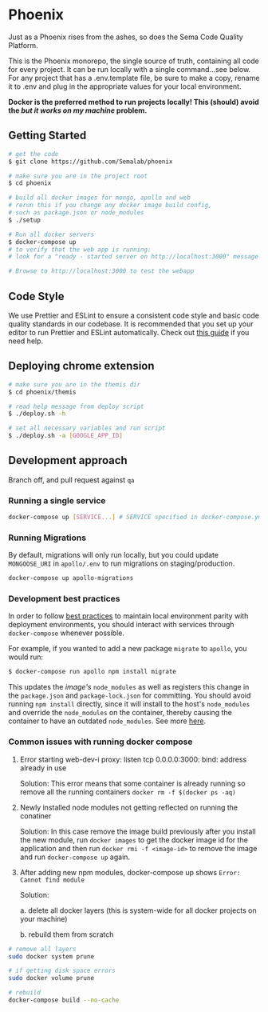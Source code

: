 # Phoenix

Just as a Phoenix rises from the ashes, so does the Sema Code Quality Platform.

This is the Phoenix monorepo, the single source of truth, containing all code for every project. It can be run locally with a single command...see below. For
any project that has a .env.template file, be sure to make a copy, rename it to .env and plug in the appropriate values for your local environment.

**Docker is the preferred method to run projects locally! This (should) avoid the _but it works on my machine_ problem.**

## Getting Started

```sh
# get the code
$ git clone https://github.com/Semalab/phoenix

# make sure you are in the project root
$ cd phoenix

# build all docker images for mongo, apollo and web
# rerun this if you change any docker image build config,
# such as package.json or node_modules
$ ./setup

# Run all docker servers
$ docker-compose up
# to verify that the web app is running:
# look for a "ready - started server on http://localhost:3000" message in console output

# Browse to http://localhost:3000 to test the webapp
```


## Code Style

We use Prettier and ESLint to ensure a consistent code style and basic
code quality standards in our codebase. It is recommended that you set
up your editor to run Prettier and ESLint automatically. Check out
[this guide](https://semalab.atlassian.net/l/c/mdsnY52F) if you need help.


## Deploying chrome extension

```sh
# make sure you are in the themis dir
$ cd phoenix/themis

# read help message from deploy script
$ ./deploy.sh -h 

# set all necessary variables and run script
$ ./deploy.sh -a [GOOGLE_APP_ID]
```

## Development approach

Branch off, and pull request against `qa`

### Running a single service

```sh
docker-compose up [SERVICE...] # SERVICE specified in docker-compose.yml, e.g. apollo
```

### Running Migrations

By default, migrations will only run locally, but you could update `MONGOOSE_URI` in `apollo/.env` to run migrations on staging/production.

```sh
docker-compose up apollo-migrations
```

### Development best practices

In order to follow [best practices](https://12factor.net/) to maintain local environment parity with deployment environments, you should interact with services through `docker-compose` whenever possible.

For example, if you wanted to add a new package `migrate` to `apollo`, you would run:

```sh
$ docker-compose run apollo npm install migrate
```

This updates the _image's_ `node_modules` as well as registers this change in the `package.json` and `package-lock.json` for committing. You should avoid running `npm install` directly, since it will install to the host's `node_modules` and override the `node_modules` on the container, thereby causing the container to have an outdated `node_modules`. See more [here](https://www.digitalocean.com/community/tutorials/containerizing-a-node-js-application-for-development-with-docker-compose).

### Common issues with running docker compose

1. Error starting  web-dev-i proxy: listen tcp 0.0.0.0:3000: bind: address already in use

   Solution: This error means that some container is already running so remove all the running containers `docker rm -f $(docker ps -aq)`

2. Newly installed node modules not getting reflected on running the conatiner

   Solution: In this case remove the image build previously after you install the new module, run `docker images` to get the docker image id for the application and then run `docker rmi -f <image-id>` to remove the image and run `docker-compose up` again.
   
3. After adding new npm modules, docker-compose up shows `Error: Cannot find module`

   Solution:
   
   a. delete all docker layers (this is system-wide for all docker projects on your machine)
   
   b. rebuild them from scratch
   
```sh
# remove all layers
sudo docker system prune

# if getting disk space errors
sudo docker volume prune

# rebuild
docker-compose build --no-cache
```
          
